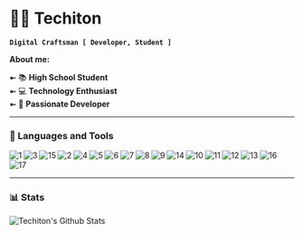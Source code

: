 # 👨‍💻 Techiton
**`Digital Craftsman [ Developer, Student ]`**

**About me:**

➼ 📚 **High School Student**<br>
➼ 💻 **Technology Enthusiast**<br>
➼ 🔏 **Passionate Developer**<br>

---

### 🧰 Languages and Tools

<img align="left" alt="1" src="https://icongr.am/devicon/javascript-original.svg?size=38&color=ffffff">
<img align="left" alt="3" src="https://icongr.am/devicon/nodejs-original.svg?size=38&color=ffffff">
<img align="left" alt="15" src="https://icongr.am/devicon/electron-original.svg?size=38&color=ffffff">
<img align="left" alt="2" src="https://icongr.am/devicon/mongodb-original.svg?size=38&color=ffffff">
<img align="left" alt="4" src="https://icongr.am/devicon/html5-original.svg?size=38&color=ffffff">
<img align="left" alt="5" src="https://icongr.am/devicon/css3-original.svg?size=38&color=ffffff">
<img align="left" alt="6" src="https://icongr.am/devicon/express-original.svg?size=38&color=ffffff">
<img align="left" alt="7" src="https://icongr.am/devicon/typescript-original.svg?size=38&color=ffffff">
<img align="left" alt="8" src="https://icongr.am/devicon/java-original.svg?size=38&color=ffffff">
<img align="left" alt="9" src="https://icongr.am/devicon/heroku-original.svg?size=38&color=ffffff">
<img align="left" alt="14" src="https://icongr.am/devicon/docker-original.svg?size=38&color=ffffff">
<img align="left" alt="10" src="https://icongr.am/devicon/photoshop-plain.svg?size=38&color=ffffff">
<img align="left" alt="11" src="https://icongr.am/devicon/trello-plain.svg?size=38&color=ffffff">
<img align="left" alt="12" src="https://icongr.am/devicon/git-original.svg?size=38&color=ffffff">
<img align="left" alt="13" src="https://icongr.am/devicon/github-original.svg?size=38&color=ffffff">
<img align="left" alt="16" src="https://icongr.am/devicon/webstorm-original.svg?size=38&color=ffffff">
<img align="left" alt="17" src="https://icongr.am/devicon/intellij-original.svg?size=38&color=ffffff"><br><br>

---

### 📊 Stats

![Techiton's Github Stats](https://github-readme-stats.vercel.app/api?username=Techiton&show_icons=true&theme=algolia)

